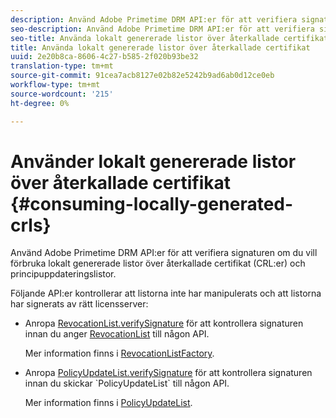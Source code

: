 ```yaml
---
description: Använd Adobe Primetime DRM API:er för att verifiera signaturen om du vill förbruka lokalt genererade listor över återkallade certifikat (CRL:er) och principuppdateringslistor.
seo-description: Använd Adobe Primetime DRM API:er för att verifiera signaturen om du vill förbruka lokalt genererade listor över återkallade certifikat (CRL:er) och principuppdateringslistor.
seo-title: Använda lokalt genererade listor över återkallade certifikat
title: Använda lokalt genererade listor över återkallade certifikat
uuid: 2e20b8ca-8606-4c27-b585-2f020b93be32
translation-type: tm+mt
source-git-commit: 91cea7acb8127e02b82e5242b9ad6ab0d12ce0eb
workflow-type: tm+mt
source-wordcount: '215'
ht-degree: 0%

---
```



# Använder lokalt genererade listor över återkallade certifikat {#consuming-locally-generated-crls}

Använd Adobe Primetime DRM API:er för att verifiera signaturen om du vill förbruka lokalt genererade listor över återkallade certifikat (CRL:er) och principuppdateringslistor.

Följande API:er kontrollerar att listorna inte har manipulerats och att listorna har signerats av rätt licensserver:

* Anropa [RevocationList.verifySignature](https://help.adobe.com/en_US/primetime/api/drm-apis/server/javadocs-flashaccess-pro/com/adobe/flashaccess/sdk/revocation/RevocationList.html#verifySignature(java.security.cert.X509Certificate)) för att kontrollera signaturen innan du anger [RevocationList](https://help.adobe.com/en_US/primetime/api/drm-apis/server/javadocs-flashaccess-pro/com/adobe/flashaccess/sdk/revocation/RevocationList.html) till någon API.

   Mer information finns i [RevocationListFactory](https://help.adobe.com/en_US/primetime/api/drm-apis/server/javadocs-flashaccess-pro/com/adobe/flashaccess/sdk/revocation/RevocationListFactory.html).

* Anropa [PolicyUpdateList.verifySignature](https://help.adobe.com/en_US/primetime/api/drm-apis/server/javadocs-flashaccess-pro/com/adobe/flashaccess/sdk/policyupdate/PolicyUpdateList.html#verifySignature(java.security.cert.X509Certificate)) för att kontrollera signaturen innan du skickar `PolicyUpdateList` till någon API.

   Mer information finns i [PolicyUpdateList](https://help.adobe.com/en_US/primetime/api/drm-apis/server/javadocs-flashaccess-pro/com/adobe/flashaccess/sdk/policyupdate/PolicyUpdateList.html).

